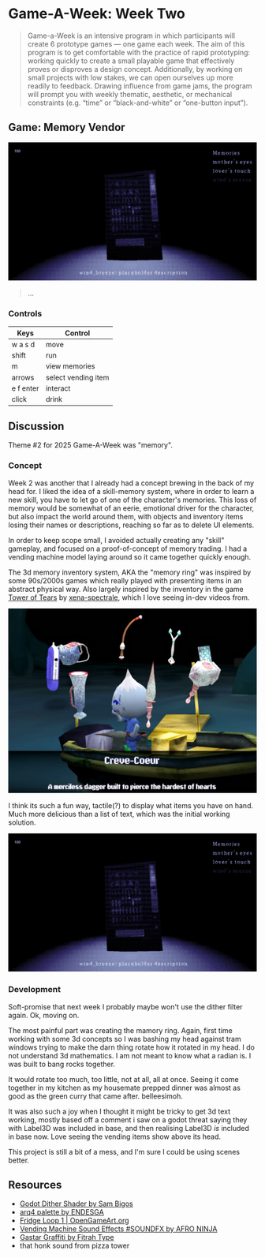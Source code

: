 # Game-A-Week: Week Two

> Game-a-Week is an intensive program in which participants will create 6 prototype games  — one game each week. The aim of this program is to get comfortable with the practice of rapid prototyping: working quickly to create a small playable game that effectively proves or disproves a design concept. Additionally, by working on small projects with low stakes, we can open ourselves up more readily to feedback. Drawing influence from game jams, the program will prompt you with weekly thematic, aesthetic, or mechanical constraints (e.g. “time” or “black-and-white” or “one-button input”).

## Game: Memory Vendor

!["Showcase image"](/showcase/Screenshot_2025-01-27_232610.png)

> ...

### Controls

|Keys|Control|
|-------|----|
|w a s d|move
|shift|run
|m|view memories
|arrows|select vending item
|e f enter| interact
|click|drink


## Discussion

Theme #2 for 2025 Game-A-Week was "memory". 


### Concept

Week 2 was another that I already had a concept brewing in the back of my head for. I liked the idea of a skill-memory system, where in order to learn a new skill, you have to let go of one of the character's memories. This loss of memory would be somewhat of an eerie, emotional driver for the character, but also impact the world around them, with objects and inventory items losing their names or descriptions, reaching so far as to delete UI elements.

In order to keep scope small, I avoided actually creating any "skill" gameplay, and focused on a proof-of-concept of memory trading. I had a vending machine model laying around so it came together quickly enough.

The 3d memory inventory system, AKA the "memory ring" was inspired by some 90s/2000s games which really played with presenting items in an abstract physical way. Also largely inspired by the inventory in the game [Tower of Tears](https://store.steampowered.com/app/2559740/The_Tower_Of_Tears/) by [xena-spectrale](https://linktr.ee/xena_spectrale), which I love seeing in-dev videos from. 

!["Tower of Tears"](/showcase/Screenshot_2025-01-30_183909.png)

I think its such a fun way, tactile(?) to display what items you have on hand. Much more delicious than a list of text, which was the initial working solution. 

!["Showcase image"](/showcase/Screenshot_2025-01-27_232610.png)


### Development

Soft-promise that next week I probably maybe won't use the dither filter again. Ok, moving on.

The most painful part was creating the mamory ring. Again, first time working with some 3d concepts so I was bashing my head against tram windows trying to make the darn thing rotate how it rotated in my head. I do not understand 3d mathematics. I am not meant to know what a radian is. I was built to bang rocks together. 

It would rotate too much, too little, not at all, all at once. Seeing it come together in my kitchen as my housemate prepped dinner was almost as good as the green curry that came after. belleesimoh.

It was also such a joy when I thought it might be tricky to get 3d text working, mostly based off a comment i saw on a godot threat saying they with Label3D was included in base, and then realising Label3D *is* included in base now. Love seeing the vending items show above its head.

This project is still a bit of a mess, and I'm sure I could be using scenes better. 

## Resources
* [Godot Dither Shader by Sam Bigos](https://github.com/samuelbigos/godot_dither_shader/)
* [arq4 palette by ENDESGA](https://lospec.com/palette-list/arq4)
* [Fridge Loop 1 | OpenGameArt.org](https://opengameart.org/content/fridge-loop-1) 
* [Vending Machine Sound Effects #SOUNDFX by AFRO NINJA](https://www.youtube.com/watch?v=7FEGMpMF5iU)
* [Gastar Graffiti by Fitrah Type](https://www.dafont.com/gastar-graffiti.font)
* that honk sound from pizza tower